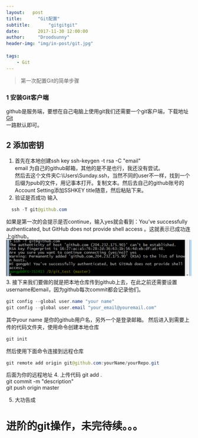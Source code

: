 ```yaml
---
layout:   post
title:		"Git配置"
subtitle:		"gitgitgit"
date:		2017-11-30 12:00:00
author:		"Droodsunny"
header-img: "img/in-post/git.jpg"

tags:
    - Git
---
```


> 第一次配置Git的简单步骤

### 1 安装Git客户端
   github是服务端，要想在自己电脑上使用git我们还需要一个git客户端，下载地址[Git](http://msysgit.github.com/)<br/>
   一路默认即可。
## 2 添加密钥
   1. 首先在本地创建ssh key
ssh-keygen -t rsa -C "email"<br/>
email 为自己的github邮箱，其他的是不是也行，我还没有尝试。<br/>
然后去这个文件夹C:\Users\Sunday\.ssh，当然不同的user不一样，找到一个后缀为pub的文件，用记事本打开。复制文本。然后去自己的github账号的Account Setting添加SSHKEY title随意，然后粘贴下来。
   2. 验证是否成功
   输入
``` java
  ssh -T git@github.com
```   
如果是第一次的会提示是否continue，输入yes就会看到：You’ve successfully authenticated, but GitHub does not provide shell access 。这就表示已成功连上github。
![](/img/in-post/1366089042_1867.png)
3. 接下来我们要做的就是把本地仓库传到github上去，在此之前还需要设置username和email，因为github每次commit都会记录他们。
```java
git config --global user.name "your name"
git config --global user.email "your_email@youremail.com"
```
其中your name 是你的github用户名，另外一个是登录邮箱。
然后进入到需要上传的代码文件夹，使用命令创建本地仓库
``` java
git init
```
然后使用下面命令连接到远程仓库
``` java
git remote add origin git@github.com:yourName/yourRepo.git
```
后面为你的远程地址
4. 上传代码
 git add .<br/>
 git commit -m "description"<br/>
 git push origin master

 5. 大功告成

# 进阶的git操作，未完待续。。。
